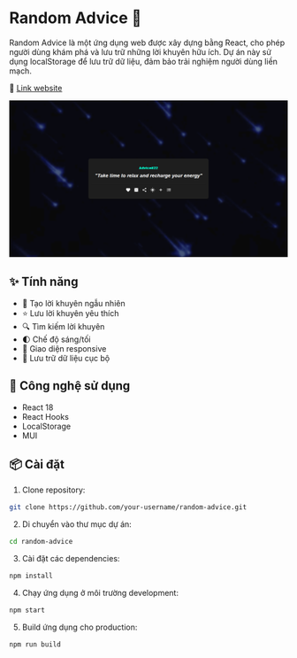 # Random Advice 🎯

Random Advice là một ứng dụng web được xây dựng bằng React, cho phép người dùng khám phá và lưu trữ những lời khuyên hữu ích. Dự án này sử dụng localStorage để lưu trữ dữ liệu, đảm bảo trải nghiệm người dùng liền mạch.

🔗 [Link website](http://react-advice.wuaze.com)

![Demo của ứng dụng](demo.png)

## ✨ Tính năng

- 🎲 Tạo lời khuyên ngẫu nhiên
- ⭐ Lưu lời khuyên yêu thích
- 🔍 Tìm kiếm lời khuyên
- 🌓 Chế độ sáng/tối
- 📱 Giao diện responsive
- 💾 Lưu trữ dữ liệu cục bộ

## 🚀 Công nghệ sử dụng

- React 18
- React Hooks
- LocalStorage
- MUI

## 📦 Cài đặt

1. Clone repository:
```bash
git clone https://github.com/your-username/random-advice.git
```

2. Di chuyển vào thư mục dự án:
```bash
cd random-advice
```

3. Cài đặt các dependencies:
```bash
npm install
```

4. Chạy ứng dụng ở môi trường development:
```bash
npm start
```

5. Build ứng dụng cho production:
```bash
npm run build
```
